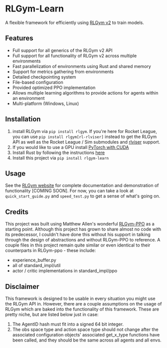 # RLGym-Learn
A flexible framework for efficiently using [RLGym v2](https://rlgym.org) to train models.

## Features
- Full support for all generics of the RLGym v2 API
- Full support for all functionality of RLGym v2 across multiple environments
- Fast parallelization of environments using Rust and shared memory
- Support for metrics gathering from environments
- Detailed checkpointing system
- File-based configuration
- Provided optimized PPO implementation
- Allows multiple learning algorithms to provide actions for agents within an environment
- Multi-platform (Windows, Linux)

## Installation
1. install RLGym via `pip install rlgym`. If you're here for Rocket League, you can use `pip install rlgym[rl-rlviser]` instead to get the RLGym API as well as the Rocket League / Sim submodules and [rlviser](https://github.com/VirxEC/rlviser) support. 
2. If you would like to use a GPU install [PyTorch with CUDA](https://pytorch.org/get-started/locally/)
3. Install Rust by following the instructions [here](https://rustup.rs/)
4. Install this project via `pip install rlgym-learn`

## Usage
See the [RLGym website](https://rlgym.org/RLGym%20Learn/introduction/) for complete documentation and demonstration of functionality [COMING SOON]. For now, you can take a look at `quick_start_guide.py` and `speed_test.py` to get a sense of what's going on.


## Credits
This project was built using Matthew Allen's wonderful [RLGym-PPO](https://github.com/AechPro/rlgym-ppo) as a starting point. Although this project has grown to share almost no code with its predecessor, I couldn't have done this without his support in talking through the design of abstractions and without RLGym-PPO to reference. A couple files in this project remain quite similar or even identical to their counterparts in RLGym-ppo - these include:
- experience_buffer.py
- all of standard_impl/util
- actor / critic implementations in standard_impl/ppo

## Disclaimer
This framework is designed to be usable in every situation you might use the RLGym API in. However, there are a couple assumptions on the usage of RLGym which are baked into the functionality of this framework. These are pretty niche, but are listed below just in case:
1. The AgentID hash must fit into a signed 64 bit integer.
2. The obs space type and action space type should not change after the associated configuration objects' associated get_x_type functions have been called, and they should be the same across all agents and all envs.